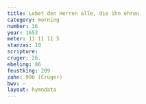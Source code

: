 ```yaml
---
title: Lobet den Herren alle, die ihn ehren
category: morning
number: 36
year: 1653
meter: 11 11 11 5
stanzas: 10
scripture: 
cruger: 26.
ebeling: 86
feustking: 209
zahn: 996 (Crüger)
bwv: —
layout: hymndata
---
```

<br>

